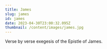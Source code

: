 ```yaml
---
title: James
slug: james
id: james
date: 2023-04-30T23:00:32.095Z
thumbnail: /content/images/james.jpg
---
```

V﻿erse by verse exegesis of the Epistle of James.